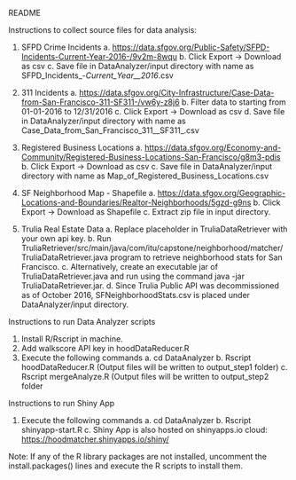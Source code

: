 README

Instructions to collect source files for data analysis:

1. SFPD Crime Incidents
 a. https://data.sfgov.org/Public-Safety/SFPD-Incidents-Current-Year-2016-/9v2m-8wqu
 b. Click Export -> Download as csv
 c. Save file in DataAnalyzer/input directory with name as SFPD_Incidents_-_Current_Year__2016_.csv

2. 311 Incidents
 a. https://data.sfgov.org/City-Infrastructure/Case-Data-from-San-Francisco-311-SF311-/vw6y-z8j6
 b. Filter data to starting from 01-01-2016 to 12/31/2016
 c. Click Export -> Download as csv
 d. Save file in DataAnalyzer/input directory with name as Case_Data_from_San_Francisco_311__SF311_.csv

3. Registered Business Locations
 a. https://data.sfgov.org/Economy-and-Community/Registered-Business-Locations-San-Francisco/g8m3-pdis
 b. Click Export -> Download as csv
 c. Save file in DataAnalyzer/input directory with name as Map_of_Registered_Business_Locations.csv

4. SF Neighborhood Map - Shapefile
 a. https://data.sfgov.org/Geographic-Locations-and-Boundaries/Realtor-Neighborhoods/5gzd-g9ns
 b. Click Export -> Download as Shapefile
 c. Extract zip file in input directory.

5. Trulia Real Estate Data
 a. Replace <apikey> placeholder in TruliaDataRetriever with your own api key.
 b. Run TruliaRetriever/src/main/java/com/itu/capstone/neighborhood/matcher/TruliaDataRetriever.java program to retrieve neighborhood stats for San Francisco.
 c. Alternatively, create an executable jar of TruliaDataRetriever.java and run using the command java -jar TruliaDataRetriever.jar.
 d. Since Trulia Public API was decommissioned as of October 2016, SFNeighborhoodStats.csv is placed under DataAnalyzer/input directory.

Instructions to run Data Analyzer scripts
1. Install R/Rscript in machine.
2. Add walkscore API key in hoodDataReducer.R
3. Execute the following commands
 a. cd DataAnalyzer
 b. Rscript hoodDataReducer.R (Output files will be written to output_step1 folder)
 c. Rscript mergeAnalyze.R (Output files will be written to output_step2 folder

Instructions to run Shiny App
1. Execute the following commands
 a. cd DataAnalyzer
 b. Rscript shinyapp-start.R
 c. Shiny App is also hosted on shinyapps.io cloud: https://hoodmatcher.shinyapps.io/shiny/

Note: If any of the R library packages are not installed, uncomment the install.packages() lines and execute the R scripts to install them.
